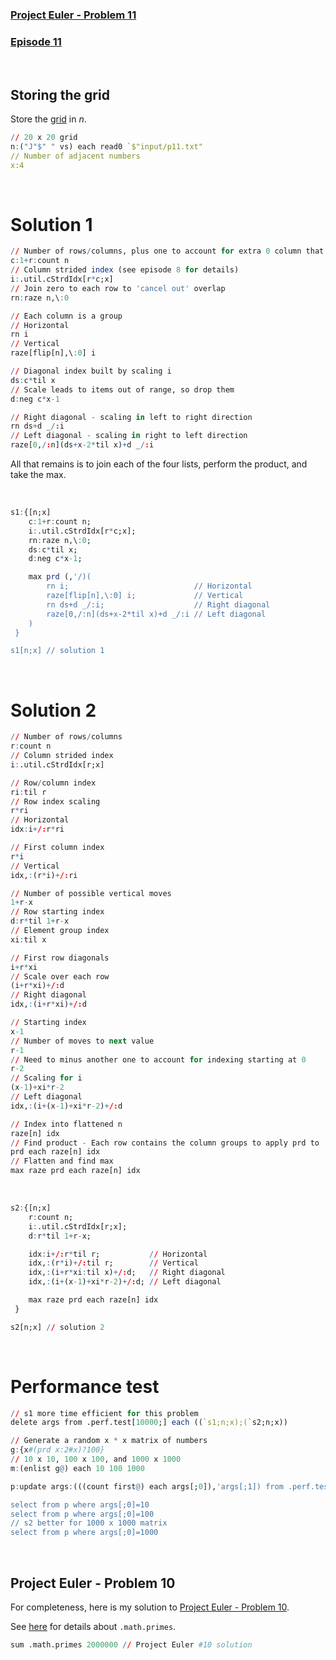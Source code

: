 ### [Project Euler - Problem 11](https://projecteuler.net/problem=11)
### [Episode 11]()

<br />

## Storing the grid

Store the [grid](../input/p11.txt) in *n*.

```q
// 20 x 20 grid
n:("J"$" " vs) each read0 `$"input/p11.txt"
// Number of adjacent numbers
x:4
```

<br />

# Solution 1

```q
// Number of rows/columns, plus one to account for extra 0 column that is joined
c:1+r:count n
// Column strided index (see episode 8 for details)
i:.util.cStrdIdx[r*c;x]
// Join zero to each row to 'cancel out' overlap
rn:raze n,\:0

// Each column is a group
// Horizontal 
rn i
// Vertical
raze[flip[n],\:0] i

// Diagonal index built by scaling i
ds:c*til x
// Scale leads to items out of range, so drop them
d:neg c*x-1

// Right diagonal - scaling in left to right direction
rn ds+d _/:i
// Left diagonal - scaling in right to left direction
raze[0,/:n](ds+x-2*til x)+d _/:i
```

All that remains is to join each of the four lists, perform the product, and take the max.

<br />

```q
s1:{[n;x]
    c:1+r:count n;
    i:.util.cStrdIdx[r*c;x];
    rn:raze n,\:0;
    ds:c*til x;
    d:neg c*x-1;

    max prd (,'/)(
        rn i;                            // Horizontal
        raze[flip[n],\:0] i;             // Vertical
        rn ds+d _/:i;                    // Right diagonal 
        raze[0,/:n](ds+x-2*til x)+d _/:i // Left diagonal
    )
 }

s1[n;x] // solution 1
```

<br />

# Solution 2

```q
// Number of rows/columns
r:count n
// Column strided index
i:.util.cStrdIdx[r;x]

// Row/column index
ri:til r
// Row index scaling
r*ri
// Horizontal
idx:i+/:r*ri

// First column index
r*i
// Vertical
idx,:(r*i)+/:ri

// Number of possible vertical moves
1+r-x
// Row starting index
d:r*til 1+r-x
// Element group index
xi:til x

// First row diagonals
i+r*xi
// Scale over each row
(i+r*xi)+/:d
// Right diagonal
idx,:(i+r*xi)+/:d

// Starting index
x-1
// Number of moves to next value
r-1
// Need to minus another one to account for indexing starting at 0
r-2
// Scaling for i
(x-1)+xi*r-2
// Left diagonal
idx,:(i+(x-1)+xi*r-2)+/:d

// Index into flattened n
raze[n] idx
// Find product - Each row contains the column groups to apply prd to
prd each raze[n] idx
// Flatten and find max
max raze prd each raze[n] idx
```

<br />

```q
s2:{[n;x]
    r:count n;
    i:.util.cStrdIdx[r;x];
    d:r*til 1+r-x;

    idx:i+/:r*til r;           // Horizontal
    idx,:(r*i)+/:til r;        // Vertical
    idx,:(i+r*xi:til x)+/:d;   // Right diagonal
    idx,:(i+(x-1)+xi*r-2)+/:d; // Left diagonal

    max raze prd each raze[n] idx
 }

s2[n;x] // solution 2
```

<br />

# Performance test

```q
// s1 more time efficient for this problem
delete args from .perf.test[10000;] each ((`s1;n;x);(`s2;n;x))

// Generate a random x * x matrix of numbers
g:{x#(prd x:2#x)?100}
// 10 x 10, 100 x 100, and 1000 x 1000
m:(enlist g@) each 10 100 1000

p:update args:(((count first@) each args[;0]),'args[;1]) from .perf.test[100;] each (cross/)(`s1`s2;m;4 8)

select from p where args[;0]=10
select from p where args[;0]=100
// s2 better for 1000 x 1000 matrix
select from p where args[;0]=1000
```

<br />

## Project Euler - Problem 10

For completeness, here is my solution to [Project Euler - Problem 10](https://projecteuler.net/problem=10).

See [here](https://community.kx.com/t5/Community-Blogs/Finding-primes-with-q/ba-p/11120) for details about `.math.primes`.

```q
sum .math.primes 2000000 // Project Euler #10 solution
```
